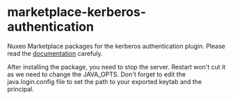 marketplace-kerberos-authentication
===================================

Nuxeo Marketplace packages for the kerberos authentication plugin. Please read the [documentation](http://doc.nuxeo.com/x/QxDF) carefuly.

After installing the package, you need to stop the server. Restart won't cut it as we need to change the JAVA_OPTS.
Don't forget to edit the java.login.config file to set the path to your exported keytab and the principal.

